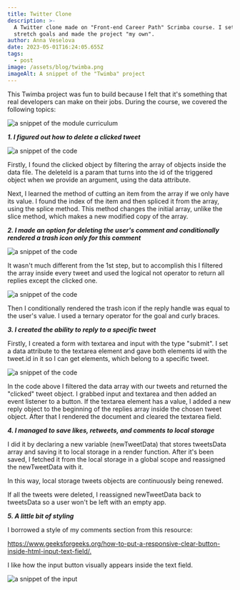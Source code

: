 ```yaml
---
title: Twitter Clone
description: >-
  A Twitter clone made on "Front-end Career Path" Scrimba course. I set some
  stretch goals and made the project "my own".
author: Anna Veselova
date: 2023-05-01T16:24:05.655Z
tags:
  - post
image: /assets/blog/twimba.png
imageAlt: A snippet of the "Twimba" project
---
```

This Twimba project was fun to build because I felt that it's something that real developers can make on their jobs. During the course, we covered the following topics:

![a snippet of the module curriculum](/assets/blog/twimba_studied.png)



**_1. I figured out how to delete a clicked tweet_**

![a snippet of the code](/assets/blog/twimba-delete-tweet.png)

Firstly, I found the clicked object by filtering the array of objects inside the data file. The deleteId is a param that turns into the id of the triggered object when we provide an argument, using the data attribute. 

Next, I learned the method of cutting an item from the array if we only have its value. I found the index of the item and then spliced it from the array, using the splice method. This method changes the initial array, unlike the slice method, which makes a new modified copy of the array.

_**2. I made an option for deleting the user's comment and conditionally rendered a trash icon only for this comment**_

![a snippet of the code](/assets/blog/delete_comment-twimba.png)

It wasn't much different from the 1st step, but to accomplish this I filtered the array inside every tweet and used the logical not operator to return all replies except the clicked one. 

![a snippet of the code](/assets/blog/conditional_icon-twimba.png)

Then I conditionally rendered the trash icon if the reply handle was equal to the user's value. I used a ternary operator for the goal and curly braces. 

_**3. I created the ability to reply to a specific tweet**_

Firstly, I created a form with textarea and input with the type "submit". I set a data attribute to the textarea element and gave both elements id with the tweet.id in it so I can get elements, which belong to a specific tweet. 

![a snippet of the code](/assets/blog/comment-tweet.png)

In the code above I filtered the data array with our tweets and returned the "clicked" tweet object. I grabbed input and textarea and then added an event listener to a button. If the textarea element has a value, I added a new reply object to the beginning of the replies array inside the chosen tweet object. After that I rendered the document and cleared the textarea field.



_**4. I managed to save likes, retweets, and comments to local storage**_

I did it by declaring a new variable (newTweetData) that stores tweetsData array and saving it to local storage in a render function. After it's been saved, I fetched it from the local storage in a global scope and reassigned the newTweetData with it. 

In this way, local storage tweets objects are continuously being renewed.

If all the tweets were deleted, I reassigned newTweetData back to tweetsData so a user won't be left with an empty app.



**_5. A little bit of styling_**

I borrowed a style of my comments section from this resource:

<https://www.geeksforgeeks.org/how-to-put-a-responsive-clear-button-inside-html-input-text-field/.>

I like how the input button visually appears inside the text field.

![a snippet of the input](/assets/blog/input-tweemba.png)
